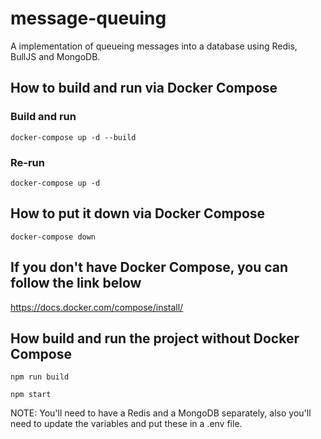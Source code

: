 # message-queuing
A implementation of queueing messages into a database using Redis, BullJS and MongoDB.

## How to build and run via Docker Compose

### Build and run
```
docker-compose up -d --build
```

### Re-run
```
docker-compose up -d
```

## How to put it down via Docker Compose
```
docker-compose down
```

## If you don't have Docker Compose, you can follow the link below
https://docs.docker.com/compose/install/

## How build and run the project without Docker Compose
```
npm run build
```
```
npm start
```

NOTE: You'll need to have a Redis and a MongoDB separately, also you'll need to update the variables and put these in a .env file.